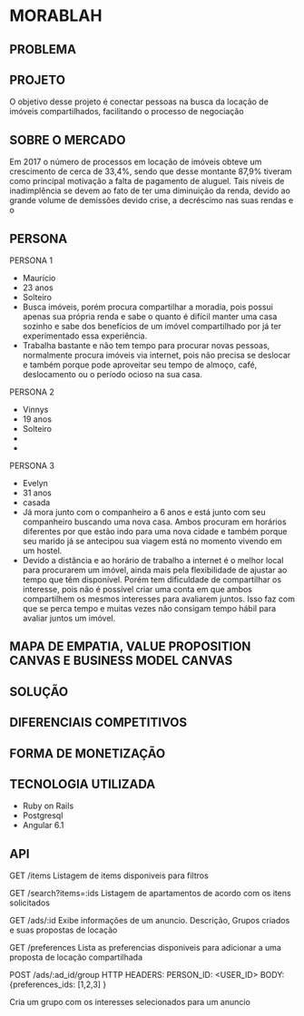 # MORABLAH

## PROBLEMA


## PROJETO

O objetivo desse projeto é conectar pessoas na busca da locação de imóveis compartilhados, facilitando o processo de negociação 

## SOBRE O MERCADO

Em 2017 o número de processos em locação de imóveis obteve um crescimento de cerca de 33,4%, sendo que desse montante 87,9% tiveram como principal motivação a falta de pagamento de aluguel. Tais níveis de inadimplência se devem ao fato de ter uma diminuição da renda, devido ao grande volume de demissões devido crise, a decréscimo nas suas rendas e o 

## PERSONA

PERSONA 1
- Maurício
- 23 anos
- Solteiro
- Busca imóveis, porém procura compartilhar a moradia, pois possui apenas sua própria renda e sabe o quanto é difícil manter uma casa sozinho e sabe dos benefícios de um imóvel compartilhado por já ter experimentado essa experiência.
- Trabalha bastante e não tem tempo para procurar novas pessoas, normalmente procura imóveis via internet, pois não precisa se deslocar e também porque pode aproveitar seu tempo de almoço, café, deslocamento ou o período ocioso na sua casa.


PERSONA 2
- Vinnys
- 19 anos
- Solteiro
- 
- 

PERSONA 3
- Evelyn
- 31 anos
- casada
- Já mora junto com o companheiro a 6 anos e está junto com seu companheiro buscando uma nova casa. Ambos procuram em horários diferentes por que estão indo para uma nova cidade e também porque seu marido já se antecipou sua viagem  está no momento vivendo em um hostel.
- Devido a distância e ao horário de trabalho a internet é o melhor local para procurarem um imóvel, ainda mais pela flexibilidade de ajustar ao tempo que têm disponível. Porém tem dificuldade de compartilhar os interesse, pois não é possível criar uma conta em que ambos compartilhem os mesmos interesses para avaliarem juntos. Isso faz com que se perca tempo e muitas vezes não consigam tempo hábil para avaliar juntos um imóvel.


## MAPA DE EMPATIA, VALUE PROPOSITION CANVAS E BUSINESS MODEL CANVAS

## SOLUÇÃO

## DIFERENCIAIS COMPETITIVOS

## FORMA DE MONETIZAÇÃO

## TECNOLOGIA UTILIZADA

- Ruby on Rails
- Postgresql
- Angular 6.1


## API ##

GET /items
Listagem de items disponiveis para filtros

GET /search?items=:ids
Listagem de apartamentos de acordo com os itens solicitados

GET /ads/:id
Exibe informações de um anuncio. Descrição, Grupos criados e suas propostas de locação

GET /preferences
Lista as preferencias disponiveis para adicionar a uma proposta de locação compartilhada

POST /ads/:ad_id/group
HTTP HEADERS: PERSON_ID: <USER_ID>
BODY: {preferences_ids: [1,2,3] }

Cria um grupo com os interesses selecionados para um anuncio
